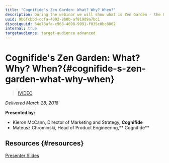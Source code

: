 ```yaml
---
title: "Cognifide's Zen Garden: What? Why? When?"
description: During the webinar we will show what is Zen Garden - the Cognifide’s AEM accelerator. We will describe our thinking process for inception some of the core features. Finally, we will demonstrate when Zen Garden is a great fit and when we fallback from using it.
uuid: 9b6fcbbd-ccfa-4002-8b0b-af819d9a7bc1
discoiquuid: 64e78afa-c968-4698-9991-f035c0bc8002
internal: true
targetaudience: target-audience advanced
---
```


# Cognifide's Zen Garden: What? Why? When?{#cognifide-s-zen-garden-what-why-when}

>[!VIDEO](https://video.tv.adobe.com/v/22058/?quality=9)

*Delivered March 28, 2018*

**Presented by:**

* Kieron McCann, Director of Marketing and Strategy, **Cognifide**
* Mateusz Chrominski, Head of Product Engineering,** Cognifide**

## Resources {#resources}

[Presenter Slides](https://wiki.corp.adobe.com/pages/viewpage.action?pageId=745013335&preview=/745013335/1459428248/Adobe%20Granite%20Gems%20-%20Cognifide%20Zen%20Garden%20-%2003282018.pdf#GraniteGems-knowledgetransferprogram-%5BAdobeInternal%5D-Tableofcontent)

